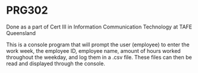 # PRG302

Done as a part of Cert III in Information Communication Technology at TAFE Queensland

This is a console program that will prompt the user (employee) to enter the work week, the employee ID, employee name, amount of hours worked throughout the weekday, and log them in a .csv file. These files can then be read and displayed through the console.
